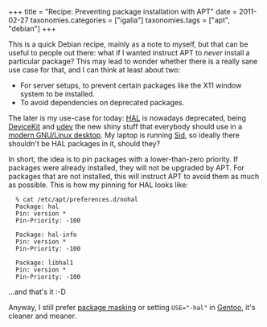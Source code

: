 +++
title = "Recipe: Preventing package installation with APT"
date = 2011-02-27
taxonomies.categories = ["igalia"]
taxonomies.tags = ["apt", "debian"]
+++

This is a quick Debian recipe, mainly as a note to myself, but that can
be useful to people out there: what if I wanted instruct APT to *never*
install a particular package? This may lead to wonder whether there is a
really sane use case for that, and I can think at least about two:

-   For server setups, to prevent certain packages like the X11 window
    system to be installed.
-   To avoid dependencies on deprecated packages.

The later is my use-case for today: [HAL][] is nowadays deprecated,
being [DeviceKit][] and [udev][] the new shiny stuff that everybody
should use in a [modern GNU/Linux desktop][]. My laptop is running
[Sid][], so ideally there shouldn't be HAL packages in it, should they?

In short, the idea is to pin packages with a lower-than-zero priority.
If packages were already installed, they will not be upgraded by APT.
For packages that are not installed, this will instruct APT to avoid
them as much as possible. This is how my pinning for HAL looks like:

      % cat /etc/apt/preferences.d/nohal
      Package: hal
      Pin: version *
      Pin-Priority: -100

      Package: hal-info
      Pin: version *
      Pin-Priority: -100

      Package: libhal1
      Pin: version *
      Pin-Priority: -100

...and that's it :-D

Anyway, I still prefer [package masking][] or setting `USE="-hal"` in
[Gentoo][], it's cleaner and meaner.

  [HAL]: http://freedesktop.org/wiki/Software/hal
  [DeviceKit]: http://freedesktop.org/wiki/Software/DeviceKit
  [udev]: http://www.kernel.org/pub/linux/utils/kernel/hotplug/udev.html
  [modern GNU/Linux desktop]: http://gnome3.org/
  [Sid]: http://www.debian.org/releases/sid/
  [package masking]: https://wiki.gentoo.org/wiki/Knowledge_Base:Masking_a_package
  [Gentoo]: http://www.gentoo.org
